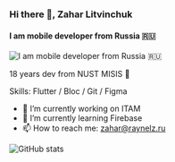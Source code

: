 ### Hi there 👋, Zahar Litvinchuk
#### I am mobile developer from Russia 🇷🇺
![I am mobile developer from Russia 🇷🇺](https://drive.google.com/file/d/13BlXABeFDLmlmFVXiWZv0k3DE7MJ9oBK/view?usp=sharing)

18 years dev from NUST MISIS 🏫

Skills: Flutter / Bloc / Git / Figma

- 🔭 I’m currently working on ITAM 
- 🌱 I’m currently learning Firebase 
- 📫 How to reach me: zahar@raynelz.ru 

![GitHub stats](https://github-readme-stats.vercel.app/api?username=raynelz&show_icons=true)  

